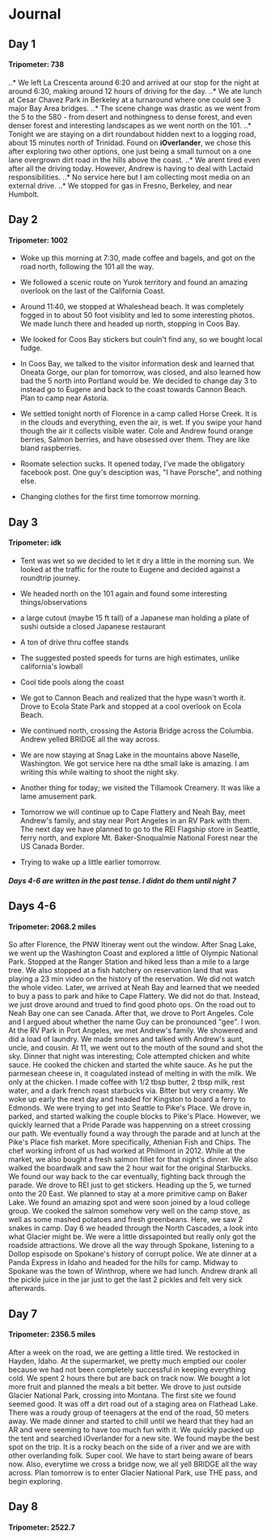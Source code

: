 # Journal
## Day 1
#### Tripometer: 738
..* We left La Crescenta around 6:20 and arrived at our stop for the night at around 6:30, making around 12 hours of driving for the day. 
..* We ate lunch at Cesar Chavez Park in Berkeley at a turnaround where one could see 3 major Bay Area bridges.
..* The scene change was drastic as we went from the 5 to the 580 - from desert and nothingness to dense forest, and even denser forest and interesting landscapes as we went north on the 101.
..* Tonight we are staying on a dirt roundabout hidden next to a logging road, about 15 minutes north of Trinidad. Found on **iOverlander**, we chose this after exploring two other options, one just being a small turnout on a one lane overgrown dirt road in the hills above the coast.
..* We arent tired even after all the driving today. However, Andrew is having to deal with Lactaid responsibilities.
..* No service here but I am collecting most media on an external drive.
..* We stopped for gas in Fresno, Berkeley, and near Humbolt.

## Day 2
#### Tripometer: 1002
- Woke up this morning at 7:30, made coffee and bagels, and got on the road north, following the 101 all the way.
- We followed a scenic route on Yurok territory and found an amazing overlook on the last of the California Coast.
- Around 11:40, we stopped at Whaleshead beach. It was completely fogged in to about 50 foot visiblity and led to some interesting photos. We made lunch there and headed up north, stopping in Coos Bay. 
- We looked for Coos Bay stickers but couln't find any, so we bought local fudge. 
- In Coos Bay, we talked to the visitor information desk and learned that Oneata Gorge, our plan for tomorrow, was closed, and also learned how bad the 5 north into Portland would be. We decided to change day 3 to instead go to Eugene and back to the coast towards Cannon Beach. Plan to camp near Astoria.

- We settled tonight north of Florence in a camp called Horse Creek. It is in the clouds and everything, even the air, is wet. If you swipe your hand though the air it collects visible water. Cole and Andrew found orange berries, Salmon berries, and have obsessed over them. They are like bland raspberries.

- Roomate selection sucks. It opened today, I've made the obligatory facebook post. One guy's desciption was, "I have Porsche", and nothing else.
- Changing clothes for the first time tomorrow morning.

## Day 3
#### Tripometer: idk
- Tent was wet so we decided to let it dry a little in the morning sun. We looked at the traffic for the route to Eugene and decided against a roundtrip journey.
- We headed north on the 101 again and found some interesting things/observations
- a large cutout (maybe 15 ft tall) of a Japanese man holding a plate of sushi outside a closed Japanese restaurant
- A ton of drive thru coffee stands
- The suggested posted speeds for turns are high estimates, unlike california's lowball
- Cool tide pools along the coast

- We got to Cannon Beach and realized that the hype wasn't worth it. Drove to Ecola State Park and stopped at a cool overlook on Ecola Beach.

- We continued north, crossing the Astoria Bridge across the Columbia. Andrew yelled BRIDGE all the way across.
- We are now staying at Snag Lake in the mountains above Naselle, Washington. We got service here na dthe small lake is amazing. I am writing this while waiting to shoot the night sky.

- Another thing for today; we visited the Tillamook Creamery. It was like a lame amusement park.
- Tomorrow we will continue up to Cape Flattery and Neah Bay, meet Andrew's family, and stay near Port Angeles in an RV Park with them. The next day we have planned to go to the REI Flagship store in Seattle, ferry north, and explore Mt. Baker-Snoqualmie National Forest near the US Canada Border.
- Trying to wake up a little earlier tomorrow.

##### Days 4-6 are written in the past tense. I didnt do them until night 7
## Days 4-6
#### Tripometer: 2068.2 miles
So after Florence, the PNW Itineray went out the window. After Snag Lake, we went up the Washington Coast and explored a little of Olympic National Park. Stopped at the Ranger Station and hiked less than a mile to a large tree.
We also stopped at a fish hatchery on reservation land that was playing a 23 min video on the history of the reservation. We did not watch the whole video.
Later, we arrived at Neah Bay and learned that we needed to buy a pass to park and hike to Cape Flattery. We did not do that. Instead, we just drove around and trued to find good photo ops. On the road out to Neah Bay one can see Canada.
After that, we drove to Port Angeles. Cole and I argued about whether the name Guy can be pronounced "gee". I won.
At the RV Park in Port Angeles, we met Andrew's family. We showered and did a load of laundry. We made smores and talked with Andrew's aunt, uncle, and cousin. At 11, we went out to the mouth of the sound and shot the sky.
Dinner that night was interesting; Cole attempted chicken and white sauce. He cooked the chicken and started the white sauce. As he put the parmesean cheese in, it coagulated instead of melting in with the milk. We only at the chicken.
I made coffee with 1/2 tbsp butter, 2 tbsp milk, rest water, and a dark french roast starbucks via. Bitter but very creamy.
We woke up early the next day and headed for Kingston to board a ferry to Edmonds. We were trying to get into Seattle to Pike's Place. We drove in, parked, and started walking the couple blocks to Pike's Place. 
However, we quickly learned that a Pride Parade was happenning on a street crossing our path. We eventually found a way through the parade and at lunch at the Pike's Place fish market. More specifically, Athenian Fish and Chips. The chef working infront of us had worked at Philmont in 2012. While at the market, we also bought a fresh salmon fillet for that night's dinner.
We also walked the boardwalk and saw the 2 hour wait for the original Starbucks. We found our way back to the car eventually, fighting back through the parade. We drove to REI just to get stickers.
Heading up the 5, we turned onto the 20 East. We planned to stay at a more primitive camp on Baker Lake. We found an amazing spot and were soon joined by a loud college group.
We cooked the salmon somehow very well on the camp stove, as well as some mashed potatoes and fresh greenbeans.
Here, we saw 2 snakes in camp.
Day 6 we headed through the North Cascades, a look into what Glacier might be. We were a little dissapointed but really only got the roadside attractions. We drove all the way through Spokane, listening to a Dollop espisode on Spokane's history of corrupt police. We ate dinner at a Panda Express in Idaho and headed for the hills for camp.
Midway to Spokane was the town of Winthrop, where we had lunch. Andrew drank all the pickle juice in the jar just to get the last 2 pickles and felt very sick afterwards.

## Day 7
#### Tripometer: 2356.5 miles
After a week on the road, we are getting a little tired. We restocked in Hayden, Idaho. At the supermarket, we pretty much emptied our cooler because we had not been completely successful in keeping everything cold. We spent 2 hours there but are back on track now. We bought a lot more fruit and planned the meals a bit better.
We drove to just outside Glacier National Park, crossing into Montana. The first site we found seemed good. It was off a dirt road out of a staging area on Flathead Lake. There was a roudy group of teenagers at the end of the road, 50 meters away.
We made dinner and started to chill until we heard that they had an AR and were seeming to have too much fun with it. We quickly packed up the tent and searched iOverlander for a new site. We found maybe the best spot on the trip. It is a rocky beach on the side of a river and we are with other overlanding folk. Super cool.
We have to start being aware of bears now.
Also, everytime we cross a bridge now, we all yell BRIDGE all the way across.
Plan tomorrow is to enter Glacier National Park, use THE pass, and begin exploring.

## Day 8
#### Tripometer: 2522.7
